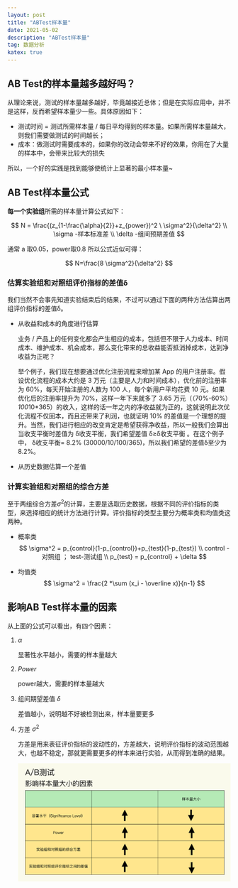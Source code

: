 ```yaml
---
layout: post
title: "ABTest样本量"
date: 2021-05-02
description: "ABTest样本量"
tag: 数据分析
katex: true
---
```


## AB  Test的样本量越多越好吗？

从理论来说，测试的样本量越多越好，毕竟越接近总体；但是在实际应用中，并不是这样，反而希望样本量少一些。具体原因如下：

- 测试时间 = 测试所需样本量 / 每日平均得到的样本量。如果所需样本量越大，则我们需要做测试的时间越长；
- 成本：做测试时需要成本的，如果你的改动会带来不好的效果，你用在了大量的样本中，会带来比较大的损失

所以，一个好的实践是找到能够使统计上显著的最小样本量~

## AB Test样本量公式

**每一个实验组**所需的样本量计算公式如下：

$$
N = \frac{(z_{1-\frac{\alpha}{2}}+z_{power})^2 \ \sigma^2}{\delta^2} \\
\sigma -样本标准差 \\
\delta -组间预期差值
$$

通常 a 取0.05，power取0.8 所以公式近似可得：

$$
N=\frac{8 \sigma^2}{\delta^2}
$$

### 估算实验组和对照组评价指标的差值δ

我们当然不会事先知道实验结束后的结果，不过可以通过下面的两种方法估算出两组评价指标的差值δ。

- 从收益和成本的角度进行估算

  业务 / 产品上的任何变化都会产生相应的成本，包括但不限于人力成本、时间成本、维护成本、机会成本，那么变化带来的总收益能否抵消掉成本，达到净收益为正呢？

  举个例子，我们现在想要通过优化注册流程来增加某 App 的用户注册率。假设优化流程的成本大约是 3 万元（主要是人力和时间成本），优化前的注册率为 60%，每天开始注册的人数为 100 人，每个新用户平均花费 10 元。如果优化后的注册率提升为 70%，这样一年下来就多了 3.65 万元（（70%-60%）*100*10*365）的收入，这样的话一年之内的净收益就为正的，这就说明此次优化流程不仅回本，而且还带来了利润，也就证明 10% 的差值是一个理想的提升。当然，我们进行相应的改变肯定是希望获得净收益，所以一般我们会算出当收支平衡时差值为 δ收支平衡，我们希望差值 δ≥δ收支平衡 。在这个例子中， δ收支平衡= 8.2% (30000/10/100/365)，所以我们希望的差值δ至少为 8.2%。

- 从历史数据估算一个差值

### 计算实验组和对照组的综合方差

至于两组综合方差$\sigma^2$的计算，主要是选取历史数据，根据不同的评价指标的类型，来选择相应的统计方法进行计算。评价指标的类型主要分为概率类和均值类这两种。

- 概率类
  $$
  \sigma^2 = p_{control}(1-p_{control})+p_{test}(1-p_{test}) \\
  control - 对照组 ； test-测试组 \\
  p_{test} = p_{control} + \delta
  $$
  
- 均值类
  $$
  \sigma^2 = \frac{2 *\sum (x_i - \overline x)}{n-1}
  $$
  

## 影响AB Test样本量的因素

从上面的公式可以看出，有四个因素：

1. $\alpha$

   显著性水平越小，需要的样本量越大

2. $Power$

   power越大，需要的样本量越大

3. 组间期望差值 $\delta$

   差值越小，说明越不好被检测出来，样本量要更多

4. 方差 $\sigma^2$

   方差是用来表征评价指标的波动性的，方差越大，说明评价指标的波动范围越大，也越不稳定，那就更需要更多的样本来进行实验，从而得到准确的结果。

	![](/assets/2021-05-02-abtest-sample-size1.png)

